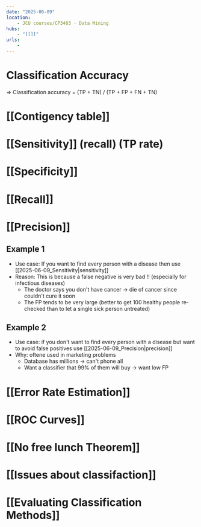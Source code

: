 ```yaml
---
date: "2025-06-09"
location: 
    - JCU courses/CP3403 - Data Mining
hubs: 
    - "[[]]"
urls:
    - 
---
```


# Classification Accuracy
=> Classification accuracy = (TP + TN) / (TP + FP + FN + TN)

# [[Contigency table]]
# [[Sensitivity]] (recall) (TP rate)
# [[Specificity]]
# [[Recall]]
# [[Precision]]

## Example 1
+ Use case: If you want to find every person with a disease then use [[2025-06-09_Sensitivity|sensitivity]]
+ Reason: This is because a false negative is very bad !! (especially for infectious diseases)
    + The doctor says you don't have cancer -> die of cancer since couldn't cure it soon
    + The FP tends to be very large (better to get 100 healthy people re-checked than to let a single sick person untreated)

## Example 2
+ Use case: if you don't want to find every person with a disease but want to avoid false positives use [[2025-06-09_Precision|precision]]
+ Why: oftene used in marketing problems
    + Database has millions -> can't phone all
    + Want a classifier that 99% of them will buy -> want low FP

# [[Error Rate Estimation]]

# [[ROC Curves]]

# [[No free lunch Theorem]]

# [[Issues about classifaction]]

# [[Evaluating Classification Methods]]
